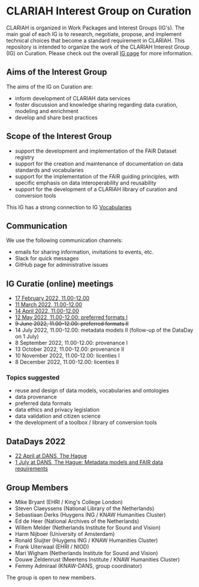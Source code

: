 # CLARIAH Interest Group on Curation

CLARIAH is organized in Work Packages and Interest Groups (IG's). The main goal of each IG is to research, negotiate, propose, and implement technical choices that become a standard requirement in CLARIAH. This repository is intended to organize the work of the CLARIAH Interest Group (IG) on Curation. Please check out the overall [IG page](https://github.com/clariah/ig/) for more information.

## Aims of the Interest Group

The aims of the IG on Curation are:
- inform development of CLARIAH data services
- foster discussion and knowledge sharing regarding data curation, modeling and enrichment
- develop and share best practices


## Scope of the Interest Group
- support the development and implementation of the FAIR Dataset registry
- support for the creation and maintenance of documentation on data standards and vocabularies
- support for the implementation of the FAIR guiding principles, with specific emphasis on data interoperability and reusability
- support for the development of a CLARIAH library of curation and conversion tools

This IG has a strong connection to IG [Vocabularies](https://github.com/CLARIAH/clariah-plus/tree/main/interest-groups/vocabularies)

## Communication

We use the following communication channels:
- emails for sharing information, invitations to events, etc.
- Slack for quick messages
- GitHub page for administrative issues

## IG Curatie (online) meetings
- [17 February 2022, 11.00-12.00](https://github.com/CLARIAH/clariah-plus/blob/main/interest-groups/curation/220217%20minutes.md)
- [11 March 2022, 11.00-12.00](https://github.com/CLARIAH/clariah-plus/blob/6da19e2eff54dbee3630828becb99b4b1b63ce68/interest-groups/curation/220311%20minutes.md)
- [14 April 2022, 11.00-12.00](https://github.com/CLARIAH/clariah-plus/blob/main/interest-groups/curation/220414%20minutes.md)
- [12 May 2022, 11.00-12.00: preferred formats I](https://github.com/CLARIAH/clariah-plus/blob/32714b9471af7f06fabf0929c9f52a9e0b9ace08/interest-groups/curation/220512%20minutes.md)
- ~~9 June 2022, 11.00-12.00: preferred formats II~~
- 14 July 2022, 11.00-12.00: metadata models II (follow-up of the DataDay on 1 July)
- 8 September 2022, 11.00-12.00: provenance I
- 13 October 2022, 11.00-12.00: provenance II
- 10 November 2022, 11.00-12.00: licenties I
- 8 December 2022, 11.00-12.00: licenties II

### Topics suggested
-  reuse and design of data models, vocabularies and ontologies
-  data provenance
-  preferred data formats
-  data ethics and privacy legislation
-  data validation and citizen science
-  the development of a toolbox / library of conversion tools

## DataDays 2022
- [22 April at DANS, The Hague](https://dans.knaw.nl/nl/agenda/clariah-datadag/)
- [1 July at DANS, The Hague: Metadata models and FAIR data requirements](https://dans.knaw.nl/nl/agenda/clariah-datadag-2/)

## Group Members
- Mike Bryant (EHRI / King's College London)
- Steven Claeyssens (National Library of the Netherlands)
- Sebastiaan Derks (Huygens ING / KNAW Humanities Cluster)
- Ed de Heer (National Archives of the Netherlands)
- Willem Melder (Netherlands Institute for Sound and Vision)
- Harm Nijboer (University of Amsterdam)
- Ronald Sluijter (Huygens ING / KNAW Humanities Cluster)
- Frank Uiterwaal (EHRI / NIOD)
- Mari Wigham (Netherlands Institute for Sound and Vision)
- Douwe Zeldenrust (Meertens Institute / KNAW Humanities Cluster)
- Femmy Admiraal (KNAW-DANS, group coordinator)

The group is open to new members. 


